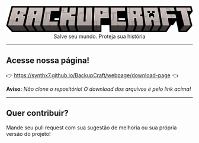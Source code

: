 <img src="backupcraft.png" margin="10px">
<center>Salve seu mundo. Proteja sua história</center>

---

## **Acesse nossa página!**
👉 https://synthx7.github.io/BackupCraft/webpage/download-page 👈

**Aviso:** _Não clone o repositório! O download dos arquivos é pelo link acima!_ 

---

## Quer contribuir?

Mande seu pull request com sua sugestão de melhoria ou sua própria versão do projeto! 
